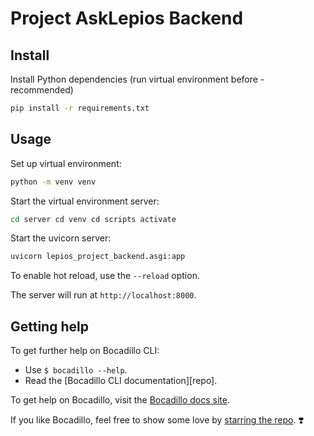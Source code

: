 # Project AskLepios Backend


## Install

Install Python dependencies (run virtual environment before - recommended)

```bash
pip install -r requirements.txt
```

## Usage

Set up virtual environment:

```bash
python -m venv venv
```

Start the virtual environment server:

```bash
cd server cd venv cd scripts activate
```

Start the uvicorn server:

```bash
uvicorn lepios_project_backend.asgi:app
```

To enable hot reload, use the `--reload` option.

The server will run at `http://localhost:8000`.


## Getting help

To get further help on Bocadillo CLI:

- Use `$ bocadillo --help`.
- Read the [Bocadillo CLI documentation][repo].

To get help on Bocadillo, visit the [Bocadillo docs site](https://bocadilloproject.github.io).

If you like Bocadillo, feel free to show some love by [starring the repo](https://github.com/bocadilloproject/bocadillo). ❣️

